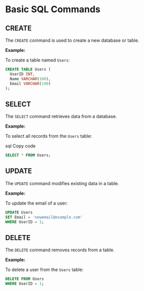 # Basic SQL Commands

## CREATE

The `CREATE` command is used to create a new database or table.

**Example:**

To create a table named `Users`:

```sql
CREATE TABLE Users (
  UserID INT,
  Name VARCHAR(100),
  Email VARCHAR(100)
);
```
## SELECT

The `SELECT` command retrieves data from a database.

**Example:**

To select all records from the `Users` table:

sql
Copy code


```sql
SELECT * FROM Users;
```
## UPDATE

The `UPDATE` command modifies existing data in a table.

**Example:**

To update the email of a user:

```sql
UPDATE Users
SET Email = 'newemail@example.com'
WHERE UserID = 1;
```

## DELETE

The `DELETE` command removes records from a table.

**Example:**

To delete a user from the `Users` table:


```sql
DELETE FROM Users
WHERE UserID = 1;
```

